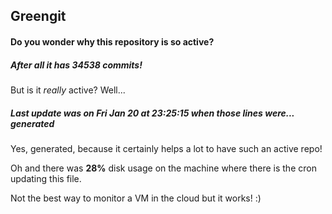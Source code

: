 ## Greengit

#### Do you wonder why this repository is so active?

##### After all it has 34538 commits!

But is it *really* active? Well...

##### Last update was on Fri Jan 20 at 23:25:15 when those lines were... generated

Yes, generated, because it certainly helps a lot to have such an active repo!

Oh and there was **28%** disk usage on the machine
where there is the cron updating this file.

Not the best way to monitor a VM in the cloud but it works! :)
